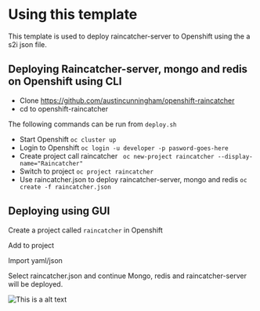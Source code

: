 # Using this template

This template is used to deploy raincatcher-server to Openshift using the a s2i json file.

## Deploying Raincatcher-server, mongo and redis on Openshift using CLI

- Clone https://github.com/austincunningham/openshift-raincatcher
- cd to openshift-raincatcher

The following commands can be run from ``deploy.sh``
- Start Openshift ``oc cluster up``
- Login to Openshift ``oc login -u developer -p pasword-goes-here``
- Create project call raincatcher `` oc new-project raincatcher --display-name="Raincatcher"``
- Switch to project ``oc project raincatcher``
- Use raincatcher.json to deploy raincatcher-server, mongo and redis ``oc create -f raincatcher.json``


## Deploying using GUI

Create a project called `raincatcher` in Openshift

Add to project

Import yaml/json

Select raincatcher.json and continue 
Mongo, redis and raincatcher-server will be deployed. 

![This is a alt text](./openshift-deploy.gif)
